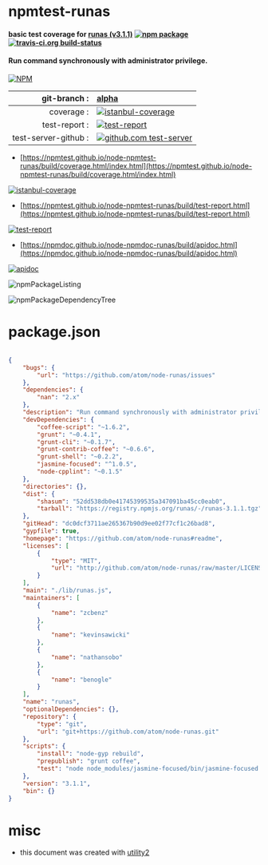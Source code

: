 # npmtest-runas

#### basic test coverage for  [runas (v3.1.1)](https://github.com/atom/node-runas#readme)  [![npm package](https://img.shields.io/npm/v/npmtest-runas.svg?style=flat-square)](https://www.npmjs.org/package/npmtest-runas) [![travis-ci.org build-status](https://api.travis-ci.org/npmtest/node-npmtest-runas.svg)](https://travis-ci.org/npmtest/node-npmtest-runas)

#### Run command synchronously with administrator privilege.

[![NPM](https://nodei.co/npm/runas.png?downloads=true&downloadRank=true&stars=true)](https://www.npmjs.com/package/runas)

| git-branch : | [alpha](https://github.com/npmtest/node-npmtest-runas/tree/alpha)|
|--:|:--|
| coverage : | [![istanbul-coverage](https://npmtest.github.io/node-npmtest-runas/build/coverage.badge.svg)](https://npmtest.github.io/node-npmtest-runas/build/coverage.html/index.html)|
| test-report : | [![test-report](https://npmtest.github.io/node-npmtest-runas/build/test-report.badge.svg)](https://npmtest.github.io/node-npmtest-runas/build/test-report.html)|
| test-server-github : | [![github.com test-server](https://npmtest.github.io/node-npmtest-runas/GitHub-Mark-32px.png)](https://npmtest.github.io/node-npmtest-runas/build/app/index.html) | | build-artifacts : | [![build-artifacts](https://npmtest.github.io/node-npmtest-runas/glyphicons_144_folder_open.png)](https://github.com/npmtest/node-npmtest-runas/tree/gh-pages/build)|

- [https://npmtest.github.io/node-npmtest-runas/build/coverage.html/index.html](https://npmtest.github.io/node-npmtest-runas/build/coverage.html/index.html)

[![istanbul-coverage](https://npmtest.github.io/node-npmtest-runas/build/screenCapture.buildCi.browser.%252Ftmp%252Fbuild%252Fcoverage.lib.html.png)](https://npmtest.github.io/node-npmtest-runas/build/coverage.html/index.html)

- [https://npmtest.github.io/node-npmtest-runas/build/test-report.html](https://npmtest.github.io/node-npmtest-runas/build/test-report.html)

[![test-report](https://npmtest.github.io/node-npmtest-runas/build/screenCapture.buildCi.browser.%252Ftmp%252Fbuild%252Ftest-report.html.png)](https://npmtest.github.io/node-npmtest-runas/build/test-report.html)

- [https://npmdoc.github.io/node-npmdoc-runas/build/apidoc.html](https://npmdoc.github.io/node-npmdoc-runas/build/apidoc.html)

[![apidoc](https://npmdoc.github.io/node-npmdoc-runas/build/screenCapture.buildCi.browser.%252Ftmp%252Fbuild%252Fapidoc.html.png)](https://npmdoc.github.io/node-npmdoc-runas/build/apidoc.html)

![npmPackageListing](https://npmtest.github.io/node-npmtest-runas/build/screenCapture.npmPackageListing.svg)

![npmPackageDependencyTree](https://npmtest.github.io/node-npmtest-runas/build/screenCapture.npmPackageDependencyTree.svg)



# package.json

```json

{
    "bugs": {
        "url": "https://github.com/atom/node-runas/issues"
    },
    "dependencies": {
        "nan": "2.x"
    },
    "description": "Run command synchronously with administrator privilege.",
    "devDependencies": {
        "coffee-script": "~1.6.2",
        "grunt": "~0.4.1",
        "grunt-cli": "~0.1.7",
        "grunt-contrib-coffee": "~0.6.6",
        "grunt-shell": "~0.2.2",
        "jasmine-focused": "^1.0.5",
        "node-cpplint": "~0.1.5"
    },
    "directories": {},
    "dist": {
        "shasum": "52dd538db0e41745399535a347091ba45cc0eab0",
        "tarball": "https://registry.npmjs.org/runas/-/runas-3.1.1.tgz"
    },
    "gitHead": "dc0dcf3711ae265367b90d9ee02f77cf1c26bad8",
    "gypfile": true,
    "homepage": "https://github.com/atom/node-runas#readme",
    "licenses": [
        {
            "type": "MIT",
            "url": "http://github.com/atom/node-runas/raw/master/LICENSE.md"
        }
    ],
    "main": "./lib/runas.js",
    "maintainers": [
        {
            "name": "zcbenz"
        },
        {
            "name": "kevinsawicki"
        },
        {
            "name": "nathansobo"
        },
        {
            "name": "benogle"
        }
    ],
    "name": "runas",
    "optionalDependencies": {},
    "repository": {
        "type": "git",
        "url": "git+https://github.com/atom/node-runas.git"
    },
    "scripts": {
        "install": "node-gyp rebuild",
        "prepublish": "grunt coffee",
        "test": "node node_modules/jasmine-focused/bin/jasmine-focused --captureExceptions --coffee spec"
    },
    "version": "3.1.1",
    "bin": {}
}
```



# misc
- this document was created with [utility2](https://github.com/kaizhu256/node-utility2)
